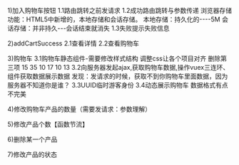 1)加入购物车按钮
1.1路由跳转之前发请求
1.2成功路由跳转与参数传递
浏览器存储功能：HTML5中新增的，本地存储和会话存储。
本地存储：持久化的----5M
会话存储：并非持久---会话结束就消失
1.3失败提示失败信息


2)addCartSuccess
2.1查看详情
2.2查看购物车



3)购物车
3.1购物车静态组件-需要修改样式结构
调整css让各个项目对齐  删除第三项   15  35  10 17 10 13
3.2向服务器发起ajax,获取购物车数据,操作vuex三连环、组件获取数据展示数据
发现：发请求的时候，获取不到你购物车里面数据，因为服务器不知道你是谁？
3.3UUID临时游客身份
3.4动态展示购物车
数据格式有点不完美


4)修改购物车产品的数量（需要发请求：参数理解）


5)修改产品个数【函数节流】


6)删除某一个产品


7)修改产品的状态




